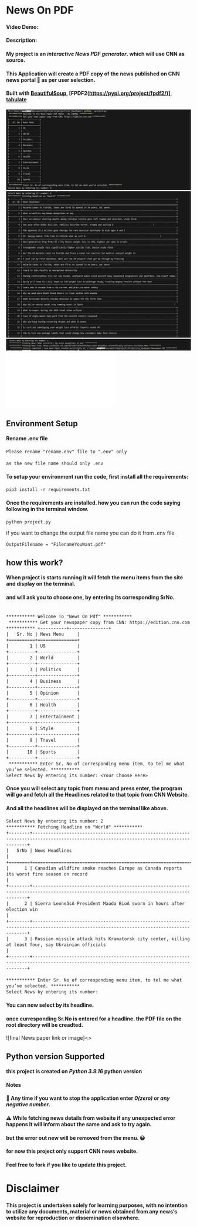 # News On PDF
#### Video Demo:  <URL HERE>
#### Description:

#### My project is an ***interactive News PDF generator***. which will use CNN as source.
#### This Application will create a PDF copy of the news published on CNN news portal 📰 as per user selection.
#### Built with [BeautifulSoup](https://pypi.org/project/beautifulsoup4/), [FPDF2(https://pypi.org/project/fpdf2/)], [tabulate](https://pypi.org/project/tabulate/)

![Screenshot: Project Greeting & Showing News Topics menu](docs/ProjectRun_1.jpg?raw=true "Optional Title")
![Screenshot:showing all the headlines for the selected topic](docs/ProjectRun_2.jpg?raw=true "Optional Title")
![Screenshot: Responce from project when successfully completed.](docs/ProjectRun_3.jpg?raw=true "Optional Title")
![Screenshot: Output file.](NewsPaper.pdf)


## Environment Setup
#### Rename .env file
```
Please rename "rename.env" file to ".env" only

as the new file name should only .env

```

#### To setup your environment run the code, first install all the requirements:
```
pip3 install -r requirements.txt

```
#### Once the requirements are installed. how you can run the code saying following in the terminal window.
```
python project.py

```

if you want to change the output file name you can do it from .env file
```
OutputFilename = "FilenameYouWant.pdf"
```

## how this work?
#### When project is starts running it will fetch the **menu items** from the site and display on the terminal.
#### and will ask you to choose one, by entering its corresponding SrNo.
```

*********** Welcome To "News On Pdf" *********** 
 *********** Get your newspaper copy from CNN: https://edition.cnn.com *********** +----------+---------------+
|   Sr. No | News Menu     |
+==========+===============+
|        1 | US            |
+----------+---------------+
|        2 | World         |
+----------+---------------+
|        3 | Politics      |
+----------+---------------+
|        4 | Business      |
+----------+---------------+
|        5 | Opinion       |
+----------+---------------+
|        6 | Health        |
+----------+---------------+
|        7 | Entertainment |
+----------+---------------+
|        8 | Style         |
+----------+---------------+
|        9 | Travel        |
+----------+---------------+
|       10 | Sports        |
+----------+---------------+
 *********** Enter Sr. No of corresponding menu item, to tel me what you’ve selected. *********** 
Select News by entering its number: <Your Choose Here>

```

#### Once you will select any topic from menu and press enter, the program will go and fetch all the **Headlines** related to that topic from CNN Website.
#### And all the headlines will be displayed on the terminal like above.
````
Select News by entering its number: 2
*********** Fetching Headline on "World" ***********
+--------+------------------------------------------------------------------------------------------------------------------------------------------+
|   SrNo | News Headlines                                                                                                                           |
+========+==========================================================================================================================================+
|      1 | Canadian wildfire smoke reaches Europe as Canada reports its worst fire season on record                                                 |
+--------+------------------------------------------------------------------------------------------------------------------------------------------+
|      2 | Sierra LeoneâsÂ President Maada BioÂ sworn in hours after election win                                                                 |
+--------+------------------------------------------------------------------------------------------------------------------------------------------+
|      3 | Russian missile attack hits Kramatorsk city center, killing at least four, say Ukrainian officials                                       |
+--------+------------------------------------------------------------------------------------------------------------------------------------------+
 
*********** Enter Sr. No of corresponding menu item, to tel me what you’ve selected. ***********
Select News by entering its number:

````
#### You can now select by its headline.
#### once curresponding Sr.No is entered for a headline. the PDF file on the root directory will be creadted.
![final News paper link or image]<>

## Python version Supported
#### this project is created on ***Python 3.9.16*** python version

#### Notes
#### 🚪 Any time if you want to stop the application enter *0(zero)* or *any negative number*.
#### ⚠️ While fetching news details from website if any unexpected error happens it will inform about the same and ask to try again.
#### but the error out new will be removed from the menu. 😀
#### for now this project only support CNN news website.
#### Feel free to fork if you like to update this project.

# Disclaimer
#### This project is undertaken solely for learning purposes, with no intention to utilize any documents, material or news obtained from any news’s website for reproduction or dissemination elsewhere.

